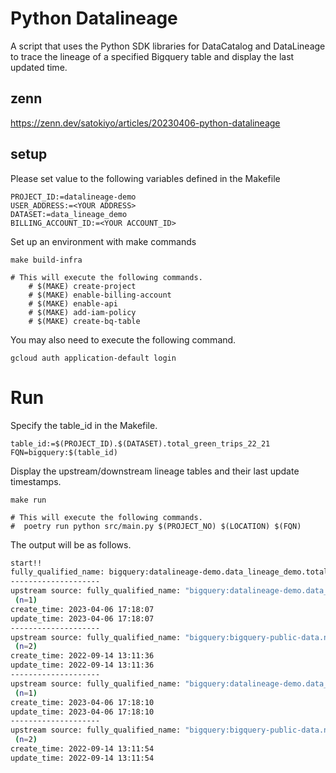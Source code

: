 # Python Datalineage

A script that uses the Python SDK libraries for DataCatalog and DataLineage to trace the lineage of a specified Bigquery table and display the last updated time.

## zenn

https://zenn.dev/satokiyo/articles/20230406-python-datalineage

## setup

Please set value to the following variables defined in the Makefile

```makefile:Makefile
PROJECT_ID:=datalineage-demo
USER_ADDRESS:=<YOUR ADDRESS>
DATASET:=data_lineage_demo
BILLING_ACCOUNT_ID:=<YOUR ACCOUNT_ID>
```

Set up an environment with make commands

```bash:bash
make build-infra

# This will execute the following commands.
	# $(MAKE) create-project
	# $(MAKE) enable-billing-account
	# $(MAKE) enable-api
	# $(MAKE) add-iam-policy
	# $(MAKE) create-bq-table
```

You may also need to execute the following command.

```bash:bash
gcloud auth application-default login
```

# Run

Specify the table_id in the Makefile.

```makefile:Makefile
table_id:=$(PROJECT_ID).$(DATASET).total_green_trips_22_21
FQN=bigquery:$(table_id)
```

Display the upstream/downstream lineage tables and their last update timestamps.

```bash:bash
make run

# This will execute the following commands.
#  poetry run python src/main.py $(PROJECT_NO) $(LOCATION) $(FQN)
```

The output will be as follows.

```bash
start!!
fully_qualified_name: bigquery:datalineage-demo.data_lineage_demo.total_green_trips_22_21
--------------------
upstream source: fully_qualified_name: "bigquery:datalineage-demo.data_lineage_demo.tlc_green_trips_2021"
 (n=1)
create_time: 2023-04-06 17:18:07
update_time: 2023-04-06 17:18:07
--------------------
upstream source: fully_qualified_name: "bigquery:bigquery-public-data.new_york_taxi_trips.tlc_green_trips_2021"
 (n=2)
create_time: 2022-09-14 13:11:36
update_time: 2022-09-14 13:11:36
--------------------
upstream source: fully_qualified_name: "bigquery:datalineage-demo.data_lineage_demo.tlc_green_trips_2022"
 (n=1)
create_time: 2023-04-06 17:18:10
update_time: 2023-04-06 17:18:10
--------------------
upstream source: fully_qualified_name: "bigquery:bigquery-public-data.new_york_taxi_trips.tlc_green_trips_2022"
 (n=2)
create_time: 2022-09-14 13:11:54
update_time: 2022-09-14 13:11:54
```
